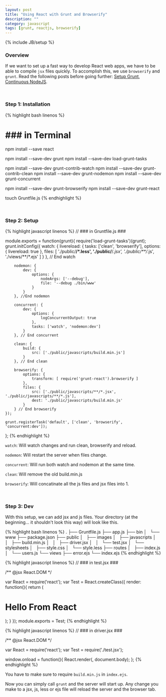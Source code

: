 ```yaml
---
layout: post
title: "Using React with Grunt and Browserify"
description: ""
category: javascript
tags: [grunt, reactjs, browserify]
---
```

{% include JB/setup %}

<!-- Overview -->
<h3>Overview</h3>

If we want to set up a fast way to develop React web apps, we have to be able to compile `jsx` files quickly. To accomplish this, we use `browserify` and `grunt`. Read the following posts before going further: [Setup Grunt](/javascript/2015/02/14/learn-node-part-3-grunt/), [Continuous NodeJS](/javascript/2015/03/02/continuous-development-in-nodejs/).

<br />
<!-- Step 1: Installation -->
<h3>Step 1: Installation</h3>

<!-- Code _______________________________________-->
{% highlight bash linenos %}
# ### in Terminal ###
npm install --save react

npm install --save-dev grunt
npm install --save-dev load-grunt-tasks

npm install --save-dev grunt-contrib-watch
npm install --save-dev grunt-contrib-clean
npm install --save-dev grunt-nodemon
npm install --save-dev grunt-concurrent

npm install --save-dev grunt-browserify
npm install --save-dev grunt-react

touch Gruntfile.js
{% endhighlight %}
<!-- /Code ^^^^^^^^^^^^^^^^^^^^^^^^^^^^^^^^^^^^^^-->

<br />
<!-- Step 2: Setup -->
<h3>Step 2: Setup</h3>

<!-- Code _______________________________________-->
{% highlight javascript linenos %}
// ### in Gruntfile.js ###

module.exports = function(grunt){
    require('load-grunt-tasks')(grunt);
    grunt.initConfig({
        watch: {
            livereload: {
                tasks: ['clean', 'browserify'],
                options: {
                    livereload: true
                },
                files: [
                    './public/**/*.less',
                    './public/**/*.jsx',
                    './public/**/*.js',
                    './views/**/*.ejs'
                ]
          }
        }, // End watch

        nodemon: {
            dev: {
                options: {
                    nodeArgs: ['--debug'],
                    file: '--debug ./bin/www'
                }
            }
        }, //End nodemon

        concurrent: {
            dev: {
                options: {
                    logConcurrentOutput: true
                },
                tasks: ['watch', 'nodemon:dev']
            }
        }, // End concurrent

        clean: {
            build: {
                src: ['./public/javascripts/build.min.js']
            }
        }, // End clean

        browserify: {
            options: {
                transform: [ require('grunt-react').browserify ]
            },
            files: {
                src: ['./public/javascripts/**/*.jsx', './public/javascripts/**/*.js'],
                dest: './public/javascripts/build.min.js'
            }
        } // End browserify
    });

    grunt.registerTask('default', ['clean', 'browserify', 'concurrent:dev']);
};
{% endhighlight %}
<!-- /Code ^^^^^^^^^^^^^^^^^^^^^^^^^^^^^^^^^^^^^^-->

`watch`: Will watch changes and run clean, browserify and reload.

`nodemon`: Will restart the server when files change.

`concurrent`: Will run both watch and nodemon at the same time.

`clean`: Will remove the old build.min.js

`browserify`: Will concatinate all the js files and jsx files into 1.


<br />
<!-- Step 3: Dev -->
<h3>Step 3: Dev</h3>

With this setup, we can add jsx and js files. Your directory (at the beginning... it shouldn't look this way) will look like this. 

<!-- Code _______________________________________-->
{% highlight bash linenos %}
.
├── Gruntfile.js
├── app.js
├── bin
│   └── www
├── package.json
├── public
│   ├── images
│   ├── javascripts
│   │   ├── build.min.js
│   │   ├── driver.jsx
│   │   └── test.jsx
│   └── stylesheets
│       ├── style.css
│       └── style.less
├── routes
│   ├── index.js
│   └── users.js
└── views
    ├── error.ejs
    └── index.ejs
{% endhighlight %}
<!-- /Code ^^^^^^^^^^^^^^^^^^^^^^^^^^^^^^^^^^^^^^-->

<!-- Code _______________________________________-->
{% highlight javascript linenos %}
// ### in test.jsx ###

/** @jsx React.DOM */

var React = require('react');
var Test = React.createClass({
    render: function(){
        return (
            <h1>Hello From React</h1>
        );
    }
});
module.exports = Test;
{% endhighlight %}
<!-- /Code ^^^^^^^^^^^^^^^^^^^^^^^^^^^^^^^^^^^^^^-->

<!-- Code _______________________________________-->
{% highlight javascript linenos %}
// ### in driver.jsx ###

/** @jsx React.DOM */

var React = require('react');
var Test = require('./test.jsx');

window.onload = function(){
    React.render(<Test />, document.body);
};
{% endhighlight %}
<!-- /Code ^^^^^^^^^^^^^^^^^^^^^^^^^^^^^^^^^^^^^^-->

You have to make sure to require `build.min.js` in `index.ejs`.

Now you can simply call `grunt` and the server will start up. Any change you make to a jsx, js, less or ejs file will reload the server and the browser tab.